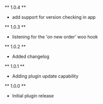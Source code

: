 ** 1.0.4 **
* add support for version checking in app

** 1.0.3 **
* listening for the 'on new order' woo hook

** 1.0.2 **
* Added changelog

** 1.0.1 ** 
* Adding plugin update capability

** 1.0.0 **
* Initial plugin release
